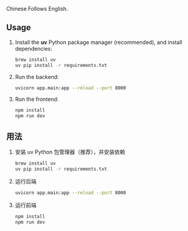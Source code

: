 Chinese Follows English.

## Usage

1. Install the **uv** Python package manager (recommended), and install dependencies:

   ```sh
   brew install uv
   uv pip install -r requirements.txt
   ```

2. Run the backend:

   ```sh
   uvicorn app.main:app --reload --port 8000
   ```

3. Run the frontend:

   ```sh
   npm install
   npm run dev
   ```

## 用法

1. 安装 uv Python 包管理器（推荐），并安装依赖

   ```sh
   brew install uv
   uv pip install -r requirements.txt
   ```

2. 运行后端

   ```sh
   uvicorn app.main:app --reload --port 8000
   ```

3. 运行前端

   ```sh
   npm install
   npm run dev
   ```
